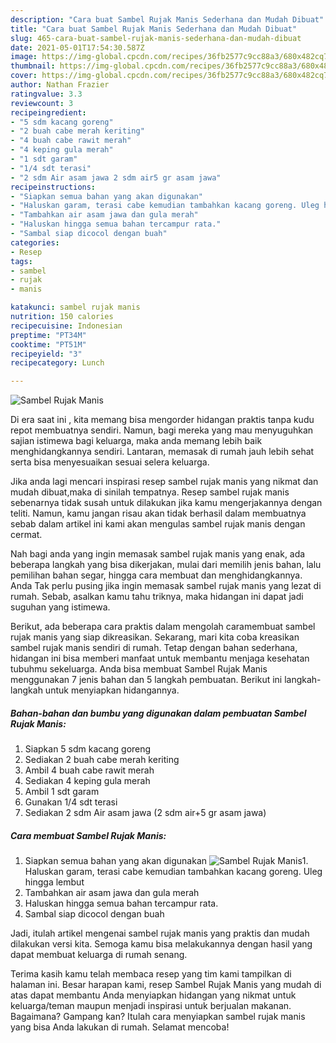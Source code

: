 ```yaml
---
description: "Cara buat Sambel Rujak Manis Sederhana dan Mudah Dibuat"
title: "Cara buat Sambel Rujak Manis Sederhana dan Mudah Dibuat"
slug: 465-cara-buat-sambel-rujak-manis-sederhana-dan-mudah-dibuat
date: 2021-05-01T17:54:30.587Z
image: https://img-global.cpcdn.com/recipes/36fb2577c9cc88a3/680x482cq70/sambel-rujak-manis-foto-resep-utama.jpg
thumbnail: https://img-global.cpcdn.com/recipes/36fb2577c9cc88a3/680x482cq70/sambel-rujak-manis-foto-resep-utama.jpg
cover: https://img-global.cpcdn.com/recipes/36fb2577c9cc88a3/680x482cq70/sambel-rujak-manis-foto-resep-utama.jpg
author: Nathan Frazier
ratingvalue: 3.3
reviewcount: 3
recipeingredient:
- "5 sdm kacang goreng"
- "2 buah cabe merah keriting"
- "4 buah cabe rawit merah"
- "4 keping gula merah"
- "1 sdt garam"
- "1/4 sdt terasi"
- "2 sdm Air asam jawa 2 sdm air5 gr asam jawa"
recipeinstructions:
- "Siapkan semua bahan yang akan digunakan"
- "Haluskan garam, terasi cabe kemudian tambahkan kacang goreng. Uleg hingga lembut"
- "Tambahkan air asam jawa dan gula merah"
- "Haluskan hingga semua bahan tercampur rata."
- "Sambal siap dicocol dengan buah"
categories:
- Resep
tags:
- sambel
- rujak
- manis

katakunci: sambel rujak manis 
nutrition: 150 calories
recipecuisine: Indonesian
preptime: "PT34M"
cooktime: "PT51M"
recipeyield: "3"
recipecategory: Lunch

---
```



![Sambel Rujak Manis](https://img-global.cpcdn.com/recipes/36fb2577c9cc88a3/680x482cq70/sambel-rujak-manis-foto-resep-utama.jpg)

Di era  saat ini , kita memang bisa mengorder hidangan praktis tanpa kudu repot membuatnya sendiri. Namun, bagi mereka yang mau menyuguhkan sajian istimewa bagi keluarga, maka anda memang lebih baik menghidangkannya sendiri. Lantaran, memasak di rumah jauh lebih sehat serta bisa menyesuaikan sesuai selera keluarga.

Jika anda lagi mencari inspirasi resep sambel rujak manis yang nikmat dan mudah dibuat,maka di sinilah tempatnya. Resep sambel rujak manis  sebenarnya tidak susah untuk dilakukan jika kamu mengerjakannya dengan teliti. Namun, kamu jangan risau akan tidak berhasil dalam membuatnya 
sebab dalam artikel ini kami akan mengulas sambel rujak manis dengan cermat.  



Nah bagi anda yang ingin memasak sambel rujak manis yang enak, ada beberapa langkah yang bisa dikerjakan, mulai dari memilih jenis bahan, lalu pemilihan bahan segar, hingga cara membuat dan menghidangkannya. Anda Tak perlu pusing jika ingin memasak sambel rujak manis yang lezat di rumah. Sebab, asalkan kamu  tahu triknya, maka hidangan ini dapat jadi suguhan yang istimewa.

Berikut, ada beberapa cara praktis  dalam mengolah caramembuat sambel rujak manis yang siap dikreasikan. Sekarang, mari kita coba kreasikan sambel rujak manis sendiri di rumah. Tetap dengan bahan sederhana, hidangan ini bisa memberi manfaat untuk membantu menjaga kesehatan tubuhmu sekeluarga. Anda bisa membuat Sambel Rujak Manis menggunakan 7 jenis bahan dan 5 langkah pembuatan. Berikut ini langkah-langkah untuk menyiapkan hidangannya.

<!--inarticleads1-->

##### Bahan-bahan dan bumbu yang digunakan dalam pembuatan Sambel Rujak Manis:

1. Siapkan 5 sdm kacang goreng
1. Sediakan 2 buah cabe merah keriting
1. Ambil 4 buah cabe rawit merah
1. Sediakan 4 keping gula merah
1. Ambil 1 sdt garam
1. Gunakan 1/4 sdt terasi
1. Sediakan 2 sdm Air asam jawa (2 sdm air+5 gr asam jawa)




<!--inarticleads2-->

##### Cara membuat Sambel Rujak Manis:

1. Siapkan semua bahan yang akan digunakan
<img src="https://img-global.cpcdn.com/steps/b7b7ea9030845a9e/160x128cq70/sambel-rujak-manis-langkah-memasak-1-foto.jpg" alt="Sambel Rujak Manis">1. Haluskan garam, terasi cabe kemudian tambahkan kacang goreng. Uleg hingga lembut
1. Tambahkan air asam jawa dan gula merah
1. Haluskan hingga semua bahan tercampur rata.
1. Sambal siap dicocol dengan buah




Jadi, itulah artikel mengenai  sambel rujak manis  yang praktis dan mudah dilakukan versi kita. Semoga kamu bisa melakukannya dengan hasil yang dapat membuat keluarga di rumah senang. 

Terima kasih kamu telah membaca resep yang tim kami tampilkan di halaman ini. Besar harapan kami, resep  Sambel Rujak Manis yang mudah di atas dapat membantu Anda menyiapkan hidangan yang nikmat untuk keluarga/teman maupun menjadi inspirasi untuk berjualan makanan. Bagaimana? Gampang kan? Itulah cara menyiapkan sambel rujak manis yang bisa Anda lakukan di rumah. Selamat mencoba!

